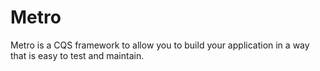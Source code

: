 # Metro

Metro is a CQS framework to allow you to build your application in a way that is easy to test and maintain.